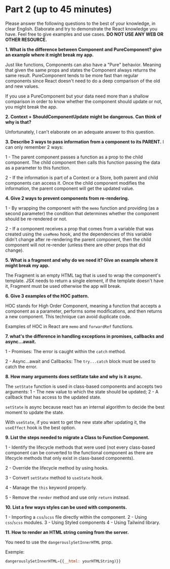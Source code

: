 # Part 2 (up to 45 minutes)

Please answer the following questions to the best of your knowledge, in clear English. Elaborate and try to demonstrate the React knowledge you have. Feel free to give examples and use cases.
**DO NOT USE ANY WEB OR OTHER RESOURCE.**

**1. What is the difference between Component and PureComponent? give an example where it might break my app.**

Just like functions, Components can also have a "Pure" behavior. Meaning that given the same props and states the Component always returns the same result. PureComponent tends to be more fast than regular components since React doesn't need to do a deep comparison of the old and new values.

If you use a PureComponent but your data need more than a shallow comparison in order to know whether the component should update or not, you might break the app.

**2. Context + ShouldComponentUpdate might be dangerous. Can think of why is that?**

Unfortunately, I can't elaborate on an adequate answer to this question.

**3. Describe 3 ways to pass information from a component to its PARENT.**
I can only remember 2 ways:

1 - The parent component passes a function as a prop to the child component. The child component then calls this function passing the data as a parameter to this function.

2 - If the information is part of a Context or a Store, both parent and child components can access it. Once the child component modifies the information, the parent component will get the updated value.

**4. Give 2 ways to prevent components from re-rendering.**

1 - By wrapping the component with the `memo` function and providing (as a second parameter) the condition that determines whether the component should be re-rendered or not.

2 - If a component receives a prop that comes from a variable that was created using the `useMemo` hook, and the dependencies of this variable didn't change after re-rendering the parent component, then the child component will not re-render (unless there are other props that did change).

**5. What is a fragment and why do we need it? Give an example where it might break my app.**

The Fragment is an empty HTML tag that is used to wrap the component's template. JSX needs to return a single element, if the template doesn't have it, Fragment must be used otherwise the app will break.

**6. Give 3 examples of the HOC pattern.**

HOC stands for High Order Component, meaning a function that accepts a component as a parameter, performs some modifications, and then returns a new component. This technique can avoid duplicate code.

Examples of HOC in React are `memo` and `forwardRef` functions.

**7. what's the difference in handling exceptions in promises, callbacks and async...await.**

1 - Promises: The error is caught within the `catch` method.

2 - Async...await and Callbacks: The `try...catch` block must be used to catch the error.

**8. How many arguments does setState take and why is it async.**

The `setState` function is used in class-based components and accepts two arguments:
1 - The new value to which the state should be updated;
2 - A callback that has access to the updated state.

`setState` is async because react has an internal algorithm to decide the best moment to update the state.

With `useState`, if you want to get the new state after updating it, the `useEffect` hook is the best option.

**9. List the steps needed to migrate a Class to Function Component.**

1 - Identify the lifecycle methods that were used (not every class-based component can be converted to the functional component as there are lifecycle methods that only exist in class-based components).

2 - Override the lifecycle method by using hooks.

3 - Convert `setState` method to `useState` hook.

4 - Manage the `this` keyword properly.

5 - Remove the `render` method and use only `return` instead.

**10. List a few ways styles can be used with components.**

1 - Importing a `css`/`scss` file directly within the component.
2 - Using `css`/`scss` modules.
3 - Using Styled components
4 - Using Tailwind library.

**11. How to render an HTML string coming from the server.**

You need to use the `dangerouslySetInnerHTML` prop.

Exemple:
```javascript
dangerouslySetInnerHTML={{__html: yourHTMLString)}}
```
